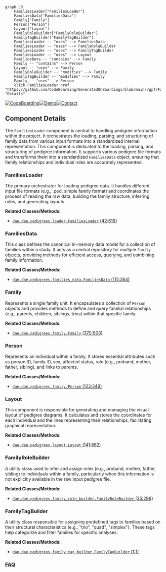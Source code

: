 ```mermaid
graph LR
    FamiliesLoader["FamiliesLoader"]
    FamiliesData["FamiliesData"]
    Family["Family"]
    Person["Person"]
    Layout["Layout"]
    FamilyRoleBuilder["FamilyRoleBuilder"]
    FamilyTagBuilder["FamilyTagBuilder"]
    FamiliesLoader -- "uses" --> FamiliesData
    FamiliesLoader -- "uses" --> FamilyRoleBuilder
    FamiliesLoader -- "uses" --> FamilyTagBuilder
    FamiliesLoader -- "uses" --> Layout
    FamiliesData -- "contains" --> Family
    Family -- "contains" --> Person
    Layout -- "uses" --> Family
    FamilyRoleBuilder -- "modifies" --> Family
    FamilyTagBuilder -- "modifies" --> Family
    Family -- "uses" --> Person
    click FamiliesLoader href "https://github.com/CodeBoarding/GeneratedOnBoardings/blob/main//gpf/FamiliesLoader.md" "Details"
```
[![CodeBoarding](https://img.shields.io/badge/Generated%20by-CodeBoarding-9cf?style=flat-square)](https://github.com/CodeBoarding/GeneratedOnBoardings)[![Demo](https://img.shields.io/badge/Try%20our-Demo-blue?style=flat-square)](https://www.codeboarding.org/demo)[![Contact](https://img.shields.io/badge/Contact%20us%20-%20contact@codeboarding.org-lightgrey?style=flat-square)](mailto:contact@codeboarding.org)

## Component Details

The `FamiliesLoader` component is central to handling pedigree information within the project. It orchestrates the loading, parsing, and structuring of family data from various input formats into a standardized internal representation. This component is dedicated to the loading, parsing, and structuring of pedigree information. It supports various pedigree file formats and transforms them into a standardized `FamiliesData` object, ensuring that family relationships and individual roles are accurately represented.

### FamiliesLoader
The primary orchestrator for loading pedigree data. It handles different input file formats (e.g., .ped, simple family format) and coordinates the process of reading the raw data, building the family structure, inferring roles, and generating layouts.


**Related Classes/Methods**:

- <a href="https://github.com/iossifovlab/gpf/blob/master/dae/dae/pedigrees/loader.py#L42-L619" target="_blank" rel="noopener noreferrer">`dae.dae.pedigrees.loader.FamiliesLoader` (42:619)</a>


### FamiliesData
This class defines the canonical in-memory data model for a collection of families within a study. It acts as a central repository for multiple `Family` objects, providing methods for efficient access, querying, and combining family information.


**Related Classes/Methods**:

- <a href="https://github.com/iossifovlab/gpf/blob/master/dae/dae/pedigrees/families_data.py#L115-L364" target="_blank" rel="noopener noreferrer">`dae.dae.pedigrees.families_data.FamiliesData` (115:364)</a>


### Family
Represents a single family unit. It encapsulates a collection of `Person` objects and provides methods to define and query familial relationships (e.g., parents, children, siblings, trios) within that specific family.


**Related Classes/Methods**:

- <a href="https://github.com/iossifovlab/gpf/blob/master/dae/dae/pedigrees/family.py#L370-L603" target="_blank" rel="noopener noreferrer">`dae.dae.pedigrees.family.Family` (370:603)</a>


### Person
Represents an individual within a family. It stores essential attributes such as person ID, family ID, sex, affected status, role (e.g., proband, mother, father, sibling), and links to parents.


**Related Classes/Methods**:

- <a href="https://github.com/iossifovlab/gpf/blob/master/dae/dae/pedigrees/family.py#L123-L349" target="_blank" rel="noopener noreferrer">`dae.dae.pedigrees.family.Person` (123:349)</a>


### Layout
This component is responsible for generating and managing the visual layout of pedigree diagrams. It calculates and stores the coordinates for each individual and the lines representing their relationships, facilitating graphical representation.


**Related Classes/Methods**:

- <a href="https://github.com/iossifovlab/gpf/blob/master/dae/dae/pedigrees/layout.py#L141-L882" target="_blank" rel="noopener noreferrer">`dae.dae.pedigrees.layout.Layout` (141:882)</a>


### FamilyRoleBuilder
A utility class used to infer and assign roles (e.g., proband, mother, father, sibling) to individuals within a family, particularly when this information is not explicitly available in the raw input pedigree file.


**Related Classes/Methods**:

- <a href="https://github.com/iossifovlab/gpf/blob/master/dae/dae/pedigrees/family_role_builder.py#L35-L299" target="_blank" rel="noopener noreferrer">`dae.dae.pedigrees.family_role_builder.FamilyRoleBuilder` (35:299)</a>


### FamilyTagBuilder
A utility class responsible for assigning predefined tags to families based on their structural characteristics (e.g., "trio", "quad", "simplex"). These tags help categorize and filter families for specific analyses.


**Related Classes/Methods**:

- <a href="https://github.com/iossifovlab/gpf/blob/master/dae/dae/pedigrees/family_tag_builder.py#L1-L1" target="_blank" rel="noopener noreferrer">`dae.dae.pedigrees.family_tag_builder.FamilyTagBuilder` (1:1)</a>




### [FAQ](https://github.com/CodeBoarding/GeneratedOnBoardings/tree/main?tab=readme-ov-file#faq)